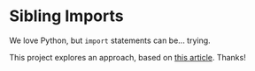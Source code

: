 # Sibling Imports

We love Python, but `import` statements can be... trying.

This project explores an approach, based on [this article](https://www.geeksforgeeks.org/python-import-from-sibling-directory/).  Thanks!
